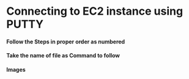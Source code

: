 # Connecting to EC2 instance using PUTTY

#### Follow the Steps in proper order as numbered
#### Take the name of file as Command to follow
#### Images
